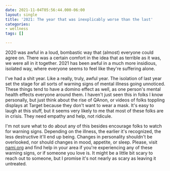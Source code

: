 ```yaml
---
date: 2021-11-04T05:56:44.000-06:00
layout: single
title: '2021: The year that was inexplicably worse than the last'
categories:
- wellness
tags: []

---
```

2020 was awful in a loud, bombastic way that (almost) everyone could agree on. There was a certain comfort in the idea that as terrible as it was, we were all in it together. 2021 has been awful in a much more insidious, isolated way, where everyone seems to feel like they're suffering alone.

  
I've had a shit year. Like a really, truly, awful year. The isolation of last year set the stage for all sorts of warning signs of mental illness going unnoticed. These things tend to have a domino effect as well, as one person's mental health effects everyone around them. I haven't just seen this in folks I know personally, but just think about the rise of QAnon, or videos of folks toppling displays at Target because they don't want to wear a mask. It's easy to laugh at this stuff, but it seems very likely to me that most of these folks are in crisis. They need empathy and help, not ridicule.

  
I'm not sure what to do about any of this besides encourage folks to watch for warning signs. Depending on the illness, the earlier it's recognized, the less destructive it'll end up being. Changes in personality shouldn't be overlooked, nor should changes in mood, appetite, or sleep. Please, visit [nami.org](https://nami.org/Home "nami.org") and find help in your area if you're experiencing any of these warning signs, or if someone you love is. It might be a little bit scary to reach out to someone, but I promise it's not nearly as scary as leaving it untreated. 